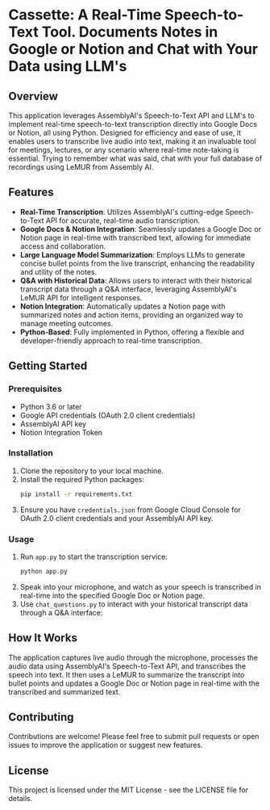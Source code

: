 # Cassette: A Real-Time Speech-to-Text Tool. Documents Notes in Google or Notion and Chat with Your Data using LLM's

## Overview

This application leverages AssemblyAI's Speech-to-Text API and LLM's to implement real-time speech-to-text transcription directly into Google Docs or Notion, all using Python. Designed for efficiency and ease of use, it enables users to transcribe live audio into text, making it an invaluable tool for meetings, lectures, or any scenario where real-time note-taking is essential. Trying to remember what was said, chat with your full database of recordings using LeMUR from Assembly AI.

## Features

- **Real-Time Transcription**: Utilizes AssemblyAI's cutting-edge Speech-to-Text API for accurate, real-time audio transcription.
- **Google Docs & Notion Integration**: Seamlessly updates a Google Doc or Notion page in real-time with transcribed text, allowing for immediate access and collaboration.
- **Large Language Model Summarization**: Employs LLMs to generate concise bullet points from the live transcript, enhancing the readability and utility of the notes.
- **Q&A with Historical Data**: Allows users to interact with their historical transcript data through a Q&A interface, leveraging AssemblyAI's LeMUR API for intelligent responses.
- **Notion Integration**: Automatically updates a Notion page with summarized notes and action items, providing an organized way to manage meeting outcomes.
- **Python-Based**: Fully implemented in Python, offering a flexible and developer-friendly approach to real-time transcription.


## Getting Started

### Prerequisites

- Python 3.6 or later
- Google API credentials (OAuth 2.0 client credentials)
- AssemblyAI API key
- Notion Integration Token

### Installation

1. Clone the repository to your local machine.
2. Install the required Python packages:
   ```bash
   pip install -r requirements.txt
   ```
3. Ensure you have `credentials.json` from Google Cloud Console for OAuth 2.0 client credentials and your AssemblyAI API key.

### Usage

1. Run `app.py` to start the transcription service:
   ```bash
   python app.py
   ```
2. Speak into your microphone, and watch as your speech is transcribed in real-time into the specified Google Doc or Notion page.
3. Use `chat_questions.py` to interact with your historical transcript data through a Q&A interface:

## How It Works

The application captures live audio through the microphone, processes the audio data using AssemblyAI's Speech-to-Text API, and transcribes the speech into text. It then uses a LeMUR to summarize the transcript into bullet points and updates a Google Doc or Notion page in real-time with the transcribed and summarized text.

## Contributing

Contributions are welcome! Please feel free to submit pull requests or open issues to improve the application or suggest new features.

## License

This project is licensed under the MIT License - see the LICENSE file for details.